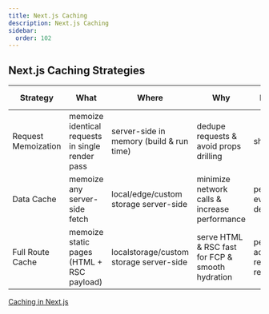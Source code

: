 ```yaml
---
title: Next.js Caching
description: Next.js Caching
sidebar:
  order: 102
---
```


## Next.js Caching Strategies

| Strategy              | What                                           | Where                                | Why                                   | How long                                | How to refresh                   | How to cancel                         |
|-----------------------|-----------------------------------------------|--------------------------------------|---------------------------------------|------------------------------------------|-----------------------------------|----------------------------------------|
| Request Memoization   | memoize identical requests in single render pass | server-side in memory (build & run time) | dedupe requests & avoid props drilling | short lived                             | not needed                        | auto – only GET requests are memoized  |
| Data Cache            | memoize any server-side fetch                 | local/edge/custom storage server-side | minimize network calls & increase performance | persistent even across deployments | time-based or on-demand revalidation | `{ cache: "no-store" }`              |
| Full Route Cache      | memoize static pages (HTML + RSC payload)     | localstorage/custom storage server-side | serve HTML & RSC fast for FCP & smooth hydration | persistent across user requests & restarts | revalidation or redeploying      | making the page dynamic                |


[Caching in Next.js](https://nextjs.org/docs/app/guides/caching)
